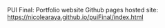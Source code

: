 PUI Final: Portfolio website
Github pages hosted site: https://nicolearaya.github.io/puiFinal/index.html